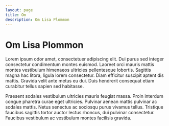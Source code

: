 ```yaml
---
layout: page
title: Om
description: Om Lisa Plommon
---
```


# Om Lisa Plommon

Lorem ipsum odor amet, consectetuer adipiscing elit. Dui purus sed integer consectetur condimentum montes euismod. Laoreet orci mauris mattis montes vestibulum himenaeos ultricies pellentesque lobortis. Sagittis magna hac litora, ligula lorem consectetur. Diam efficitur suscipit aptent dis mattis. Gravida velit ante metus eu dui. Duis hendrerit consequat etiam curabitur tellus sapien sed habitasse.

Praesent sodales vestibulum ultricies mauris feugiat massa. Proin interdum congue pharetra curae eget ultricies. Pulvinar aenean mattis pulvinar ac sodales mattis. Netus senectus ac sociosqu purus vivamus tellus. Tristique faucibus sagittis tortor auctor lectus rhoncus, dui pulvinar consectetur. Faucibus vestibulum ac vestibulum montes facilisis gravida.